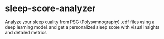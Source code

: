 # sleep-score-analyzer
Analyze your sleep quality from PSG (Polysomnography) .edf files using a deep learning model, and get a personalized sleep score with visual insights and detailed metrics.

